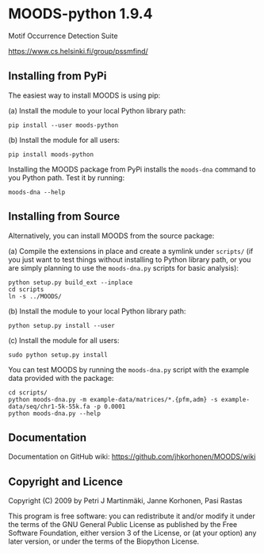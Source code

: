 MOODS-python 1.9.4
==================

Motif Occurrence Detection Suite

https://www.cs.helsinki.fi/group/pssmfind/


Installing from PyPi
--------------------

The easiest way to install MOODS is using pip:

(a) Install the module to your local Python library path:

    pip install --user moods-python

(b) Install the module for all users:

    pip install moods-python

Installing the MOODS package from PyPi installs the `moods-dna` command to you
Python path. Test it by running:

    moods-dna --help


Installing from Source
----------------------

Alternatively, you can install MOODS from the source package:

(a) Compile the extensions in place and create a symlink under `scripts/`
(if you just want to test things without installing to Python library path,
or you are simply planning to use the `moods-dna.py` scripts for basic 
analysis):

    python setup.py build_ext --inplace
    cd scripts
    ln -s ../MOODS/    

(b) Install the module to your local Python library path:

    python setup.py install --user

(c) Install the module for all users:

    sudo python setup.py install

You can test MOODS by running the `moods-dna.py` script with
the example data provided with the package:

    cd scripts/
    python moods-dna.py -m example-data/matrices/*.{pfm,adm} -s example-data/seq/chr1-5k-55k.fa -p 0.0001
    python moods-dna.py --help


Documentation
-------------

Documentation on GitHub wiki: https://github.com/jhkorhonen/MOODS/wiki


Copyright and Licence
---------------------

Copyright (C) 2009 by Petri J Martinmäki, Janne Korhonen, Pasi Rastas

This program is free software: you can redistribute it and/or modify
it under the terms of the GNU General Public License as published by
the Free Software Foundation, either version 3 of the License, or
(at your option) any later version, or under the terms of the Biopython
License.

